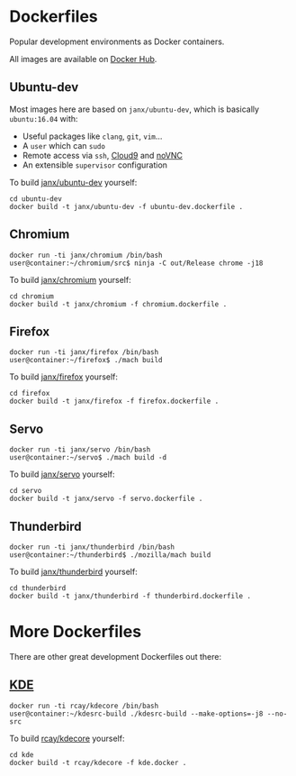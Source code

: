 # Dockerfiles

Popular development environments as Docker containers.

All images are available on [Docker Hub](https://hub.docker.com/u/janx/).

## Ubuntu-dev

Most images here are based on `janx/ubuntu-dev`, which is basically `ubuntu:16.04` with:

- Useful packages like `clang`, `git`, `vim`…
- A `user` which can `sudo`
- Remote access via `ssh`, [Cloud9](https://c9.io) and [noVNC](https://kanaka.github.io/noVNC/)
- An extensible `supervisor` configuration

To build [janx/ubuntu-dev](https://hub.docker.com/r/janx/ubuntu-dev/) yourself:

    cd ubuntu-dev
    docker build -t janx/ubuntu-dev -f ubuntu-dev.dockerfile .

## Chromium

    docker run -ti janx/chromium /bin/bash
    user@container:~/chromium/src$ ninja -C out/Release chrome -j18

To build [janx/chromium](https://hub.docker.com/r/janx/chromium/) yourself:

    cd chromium
    docker build -t janx/chromium -f chromium.dockerfile .

## Firefox

    docker run -ti janx/firefox /bin/bash
    user@container:~/firefox$ ./mach build

To build [janx/firefox](https://hub.docker.com/r/janx/firefox/) yourself:

    cd firefox
    docker build -t janx/firefox -f firefox.dockerfile .

## Servo

    docker run -ti janx/servo /bin/bash
    user@container:~/servo$ ./mach build -d

To build [janx/servo](https://hub.docker.com/r/janx/servo/) yourself:

    cd servo
    docker build -t janx/servo -f servo.dockerfile .

## Thunderbird

    docker run -ti janx/thunderbird /bin/bash
    user@container:~/thunderbird$ ./mozilla/mach build

To build [janx/thunderbird](https://hub.docker.com/r/janx/thunderbird/) yourself:

    cd thunderbird
    docker build -t janx/thunderbird -f thunderbird.dockerfile .

# More Dockerfiles

There are other great development Dockerfiles out there:

## [KDE](https://github.com/rcatolino/kdesrcbuild-docker)

    docker run -ti rcay/kdecore /bin/bash
    user@container:~/kdesrc-build ./kdesrc-build --make-options=-j8 --no-src

To build [rcay/kdecore](https://hub.docker.com/r/rcay/kdecore/) yourself:

    cd kde
    docker build -t rcay/kdecore -f kde.docker .
